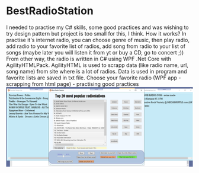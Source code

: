 # BestRadioStation
I needed to practise my C# skills, some good practices and was wishing to try design pattern but project is too small for this, I think.
How it works? 
  In practise it's internet radio, you can choose genre of music, then play radio, add radio to your favorite list of radios, add song from radio to your list of songs (maybe later you will listen it from yt or buy a CD, go to concert ;))
  From other way, the radio is written in C# using WPF .Net Core with AgilityHTMLPack. AgilityHTML is used to scrapp data (like radio name, url, song name) from site where is  a lot of radios. Data is used in program and favorite lists are saved in txt file.
Choose your favorite radio (WPF app - scrapping from html page) - practising good practices
![header image](https://github.com/Ossj400/BestRadioStation/blob/List/BestRadioStation/radio1.png)

